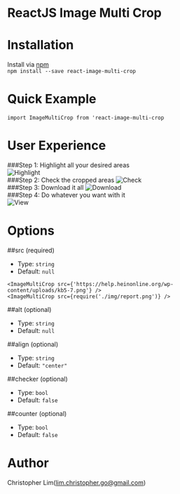 # ReactJS Image Multi Crop

# Installation
Install via [npm]()  
```npm install --save react-image-multi-crop```
# Quick Example
```import ImageMultiCrop from 'react-image-multi-crop```  

# User Experience
###Step 1: Highlight all your desired areas  
![Highlight](./misc/examples/highlight.png)  
###Step 2: Check the cropped areas 
![Check](./misc/examples/check.png)  
###Step 3: Download it all
![Download](./misc/examples/download.png)  
###Step 4: Do whatever you want with it  
![View](./misc/examples/end-look.png)

# Options
##src (required)
* Type: `string`
* Default: `null`  

`<ImageMultiCrop src={'https://help.heinonline.org/wp-content/uploads/kb5-7.png'} />`  
`<ImageMultiCrop src={require('./img/report.png')} />`

##alt (optional)
* Type: `string`
* Default: `null`  

##align (optional)
* Type: `string`
* Default: `"center"`

##checker (optional)
* Type: `bool`
* Default: `false`  

##counter (optional)
* Type: `bool`
* Default: `false`  

# Author
Christopher Lim(lim.christopher.go@gmail.com)